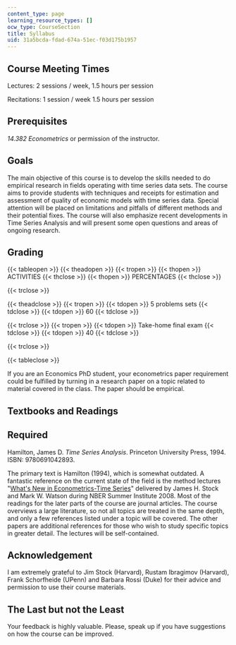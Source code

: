 ```yaml
---
content_type: page
learning_resource_types: []
ocw_type: CourseSection
title: Syllabus
uid: 31a5bcda-fdad-674a-51ec-f03d175b1957
---
```


Course Meeting Times
--------------------

Lectures: 2 sessions / week, 1.5 hours per session

Recitations: 1 session / week 1.5 hours per session

Prerequisites
-------------

_14.382 Econometrics_ or permission of the instructor.

Goals
-----

The main objective of this course is to develop the skills needed to do empirical research in fields operating with time series data sets. The course aims to provide students with techniques and receipts for estimation and assessment of quality of economic models with time series data. Special attention will be placed on limitations and pitfalls of different methods and their potential fixes. The course will also emphasize recent developments in Time Series Analysis and will present some open questions and areas of ongoing research.

Grading
-------

{{< tableopen >}}
{{< theadopen >}}
{{< tropen >}}
{{< thopen >}}
ACTIVITIES
{{< thclose >}}
{{< thopen >}}
PERCENTAGES
{{< thclose >}}

{{< trclose >}}

{{< theadclose >}}
{{< tropen >}}
{{< tdopen >}}
5 problems sets
{{< tdclose >}}
{{< tdopen >}}
60
{{< tdclose >}}

{{< trclose >}}
{{< tropen >}}
{{< tdopen >}}
Take-home final exam
{{< tdclose >}}
{{< tdopen >}}
40
{{< tdclose >}}

{{< trclose >}}

{{< tableclose >}}

If you are an Economics PhD student, your econometrics paper requirement could be fulfilled by turning in a research paper on a topic related to material covered in the class. The paper should be empirical.

Textbooks and Readings
----------------------

Required
--------

Hamilton, James D. _Time Series Analysis_. Princeton University Press, 1994. ISBN: 9780691042893.

The primary text is Hamilton (1994), which is somewhat outdated. A fantastic reference on the current state of the field is the method lectures "[What's New in Econometrics-Time Series](http://www.nber.org/minicourse_2008.html)" delivered by James H. Stock and Mark W. Watson during NBER Summer Institute 2008. Most of the readings for the later parts of the course are journal articles. The course overviews a large literature, so not all topics are treated in the same depth, and only a few references listed under a topic will be covered. The other papers are additional references for those who wish to study specific topics in greater detail. The lectures will be self-contained.

Acknowledgement
---------------

I am extremely grateful to Jim Stock (Harvard), Rustam Ibragimov (Harvard), Frank Schorfheide (UPenn) and Barbara Rossi (Duke) for their advice and permission to use their course materials.

The Last but not the Least
--------------------------

Your feedback is highly valuable. Please, speak up if you have suggestions on how the course can be improved.